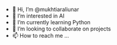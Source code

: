- 👋 Hi, I’m @mukhtiaraliunar
- 👀 I’m interested in AI
- 🌱 I’m currently learning Python
- 💞️ I’m looking to collaborate on projects
- 📫 How to reach me ...

<!---
mukhtiaraliunar/mukhtiaraliunar is a ✨ special ✨ repository because its `README.md` (this file) appears on your GitHub profile.
You can click the Preview link to take a look at your changes.
--->

